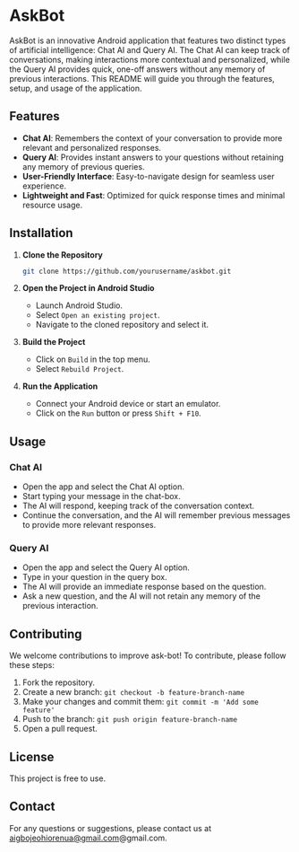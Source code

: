 # AskBot

AskBot is an innovative Android application that features two distinct types of artificial intelligence: Chat AI and Query AI. The Chat AI can keep track of conversations, making interactions more contextual and personalized, while the Query AI provides quick, one-off answers without any memory of previous interactions. This README will guide you through the features, setup, and usage of the application.


## Features

- **Chat AI**: Remembers the context of your conversation to provide more relevant and personalized responses.
- **Query AI**: Provides instant answers to your questions without retaining any memory of previous queries.
- **User-Friendly Interface**: Easy-to-navigate design for seamless user experience.
- **Lightweight and Fast**: Optimized for quick response times and minimal resource usage.

## Installation

1. **Clone the Repository**
   ```bash
   git clone https://github.com/yourusername/askbot.git
   ```

2. **Open the Project in Android Studio**
    - Launch Android Studio.
    - Select `Open an existing project`.
    - Navigate to the cloned repository and select it.

3. **Build the Project**
    - Click on `Build` in the top menu.
    - Select `Rebuild Project`.

4. **Run the Application**
    - Connect your Android device or start an emulator.
    - Click on the `Run` button or press `Shift + F10`.

## Usage

### Chat AI

- Open the app and select the Chat AI option.
- Start typing your message in the chat-box.
- The AI will respond, keeping track of the conversation context.
- Continue the conversation, and the AI will remember previous messages to provide more relevant responses.

### Query AI

- Open the app and select the Query AI option.
- Type in your question in the query box.
- The AI will provide an immediate response based on the question.
- Ask a new question, and the AI will not retain any memory of the previous interaction.

[//]: # (## Screenshots)

[//]: # ()
[//]: # (![Chat AI Screenshot]&#40;path/to/chat-ai-screenshot.png&#41;)

[//]: # (![Query AI Screenshot]&#40;path/to/query-ai-screenshot.png&#41;)

## Contributing

We welcome contributions to improve ask-bot! To contribute, please follow these steps:

1. Fork the repository.
2. Create a new branch: `git checkout -b feature-branch-name`
3. Make your changes and commit them: `git commit -m 'Add some feature'`
4. Push to the branch: `git push origin feature-branch-name`
5. Open a pull request.

## License
This project is free to use.

## Contact
For any questions or suggestions, please contact us at aigbojeohiorenua@gmail.com@gmail.com.
